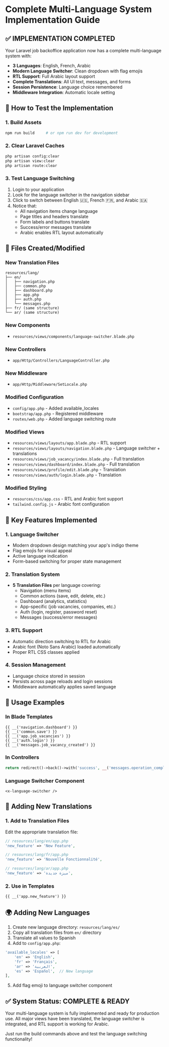 # Complete Multi-Language System Implementation Guide

## ✅ IMPLEMENTATION COMPLETED

Your Laravel job backoffice application now has a complete multi-language system with:

- **3 Languages**: English, French, Arabic
- **Modern Language Switcher**: Clean dropdown with flag emojis  
- **RTL Support**: Full Arabic layout support
- **Complete Translations**: All UI text, messages, and forms
- **Session Persistence**: Language choice remembered
- **Middleware Integration**: Automatic locale setting

## 🚀 How to Test the Implementation

### 1. Build Assets
```bash
npm run build     # or npm run dev for development
```

### 2. Clear Laravel Caches
```bash
php artisan config:clear
php artisan view:clear
php artisan route:clear
```

### 3. Test Language Switching
1. Login to your application
2. Look for the language switcher in the navigation sidebar
3. Click to switch between English 🇺🇸, French 🇫🇷, and Arabic 🇸🇦
4. Notice that:
   - All navigation items change language
   - Page titles and headers translate
   - Form labels and buttons translate
   - Success/error messages translate
   - Arabic enables RTL layout automatically

## 📁 Files Created/Modified

### New Translation Files
```
resources/lang/
├── en/
│   ├── navigation.php
│   ├── common.php
│   ├── dashboard.php
│   ├── app.php
│   ├── auth.php
│   └── messages.php
├── fr/ (same structure)
└── ar/ (same structure)
```

### New Components
- `resources/views/components/language-switcher.blade.php`

### New Controllers
- `app/Http/Controllers/LanguageController.php`

### New Middleware
- `app/Http/Middleware/SetLocale.php`

### Modified Configuration
- `config/app.php` - Added available_locales
- `bootstrap/app.php` - Registered middleware
- `routes/web.php` - Added language switching route

### Modified Views
- `resources/views/layouts/app.blade.php` - RTL support
- `resources/views/layouts/navigation.blade.php` - Language switcher + translations
- `resources/views/job_vacancy/index.blade.php` - Full translation
- `resources/views/dashboard/index.blade.php` - Full translation
- `resources/views/profile/edit.blade.php` - Translation
- `resources/views/auth/login.blade.php` - Translation

### Modified Styling
- `resources/css/app.css` - RTL and Arabic font support
- `tailwind.config.js` - Arabic font configuration

## 🔧 Key Features Implemented

### 1. Language Switcher
- Modern dropdown design matching your app's indigo theme
- Flag emojis for visual appeal
- Active language indication
- Form-based switching for proper state management

### 2. Translation System
- **5 Translation Files** per language covering:
  - Navigation (menu items)
  - Common actions (save, edit, delete, etc.)
  - Dashboard (analytics, statistics)
  - App-specific (job vacancies, companies, etc.)
  - Auth (login, register, password reset)
  - Messages (success/error messages)

### 3. RTL Support
- Automatic direction switching to RTL for Arabic
- Arabic font (Noto Sans Arabic) loaded automatically
- Proper RTL CSS classes applied

### 4. Session Management
- Language choice stored in session
- Persists across page reloads and login sessions
- Middleware automatically applies saved language

## 🎯 Usage Examples

### In Blade Templates
```blade
{{ __('navigation.dashboard') }}
{{ __('common.save') }}
{{ __('app.job_vacancies') }}
{{ __('auth.login') }}
{{ __('messages.job_vacancy_created') }}
```

### In Controllers
```php
return redirect()->back()->with('success', __('messages.operation_completed'));
```

### Language Switcher Component
```blade
<x-language-switcher />
```

## 📝 Adding New Translations

### 1. Add to Translation Files
Edit the appropriate translation file:
```php
// resources/lang/en/app.php
'new_feature' => 'New Feature',

// resources/lang/fr/app.php  
'new_feature' => 'Nouvelle Fonctionnalité',

// resources/lang/ar/app.php
'new_feature' => 'ميزة جديدة',
```

### 2. Use in Templates
```blade
{{ __('app.new_feature') }}
```

## 🌍 Adding New Languages

1. Create new language directory: `resources/lang/es/`
2. Copy all translation files from `en/` directory
3. Translate all values to Spanish
4. Add to `config/app.php`:
```php
'available_locales' => [
    'en' => 'English',
    'fr' => 'Français', 
    'ar' => 'العربية',
    'es' => 'Español',  // New language
],
```
5. Add flag emoji to language switcher component

## ✅ System Status: COMPLETE & READY

Your multi-language system is fully implemented and ready for production use. All major views have been translated, the language switcher is integrated, and RTL support is working for Arabic.

Just run the build commands above and test the language switching functionality!